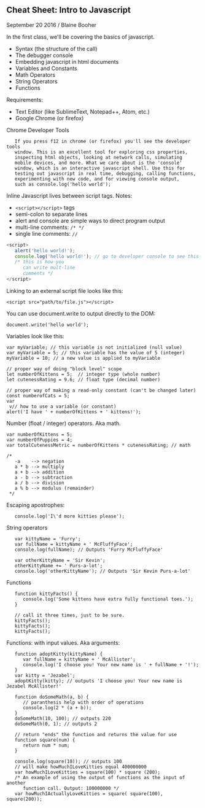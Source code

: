 Cheat Sheet: Intro to Javascript
--------------------------------

September 20 2016 / Blaine Booher

In the first class, we'll be covering the basics of javascript.

   - Syntax (the structure of the call)
   - The debugger console
   - Embedding javascript in html documents
   - Variables and Constants
   - Math Operators
   - String Operators
   - Functions

Requirements:
   - Text Editor (like SublimeText, Notepad++, Atom, etc.)
   - Google Chrome (or firefox)

Chrome Developer Tools
```
   If you press f12 in chrome (or firefox) you'll see the developer tools
   window. This is an excellent tool for exploring css properties,
   inspecting html objects, looking at network calls, simulating
   mobile devices, and more. What we care about is the 'console'
   window, which is an interactive javascript shell. Use this for
   testing out javascript in real time, debugging, calling functions,
   experimenting with new code, and for viewing console output, 
   such as console.log('hello world');
```

Inline Javascript lives between script tags. Notes:

   - ```<script></script>``` tags
   - semi-colon to separate lines
   - alert and console are simple ways to direct program output
   - multi-line comments: ``` /* */ ```
   - single line comments: ``` // ```

``` javascript
<script>
   alert('hello world!');
   console.log('hello world!'); // go to developer console to see this
   /* this is how you
      can write mult-line
      comments */
</script>
```

Linking to an external script file looks like this:
```
<script src="path/to/file.js"></script>
```

You can use document.write to output directly to the DOM:
``` 
document.write('hello world');
```


Variables look like this:
```
var myVariable; // this variable is not initialized (null value)
var myVariable = 5; // this variable has the value of 5 (integer)
myVariable = 10; // a new value is applied to myVariable

// proper way of doing "block level" scope
let numberOfKittens = 5;  // integer type (whole number)
let cutenessRating = 9.6; // float type (decimal number)

// proper way of making a read-only constant (can't be changed later)
const numberofCats = 5; 
var
 v// how to use a variable (or constant)
alert('I have ' + numberOfKittens + ' kittens!'); 
```

Number (float / integer) operators. Aka math.
```
var numberOfKittens = 5;
var numberOfPuppies = 4;
var totalCutenessMetric = numberOfKittens * cutenessRating; // math

/*
   -a    --> negation
   a * b --> multiply
   a + b --> addition
   a - b --> subtraction
   a / b --> division
   a % b --> modulus (remainder)
 */
```

Escaping apostrophes:
```
   console.log('I\'d more kitties please');
```

String operators
```
   var kittyName = 'Furry';
   var fullName = kittyName + ' McFluffyFace';
   console.log(fullName); // Outputs 'Furry McFluffyFace'

   var otherKittyName = 'Sir Kevin';
   otherKittyName += ' Purs-a-lot';
   console.log('otherKittyName'); // Outputs 'Sir Kevin Purs-a-lot'
```

Functions
```
   function kittyFacts() {
      console.log('Some kittens have extra fully functional toes.');
   }

   // call it three times, just to be sure.
   kittyFacts();
   kittyFacts();
   kittyFacts();
```

Functions: with input values. Aka arguments:
```
   function adoptKitty(kittyName) {
      var fullName = kittyName + ' McAllister';
      console.log('I choose you! Your new name is ' + fullName + '!');
   }
   var kitty = 'Jezabel';
   adoptKitty(kitty); // outputs 'I choose you! Your new name is Jezabel McAllister!'

   function doSomeMath(a, b) {
      // paranthesis help with order of operations
      console.log(2 * (a + b));
   }
   doSomeMath(10, 100); // outputs 220
   doSomeMath(0, 1); // outputs 2

   // return "ends" the function and returns the value for use
   function square(num) {
      return num * num;
   }

   console.log(square(10)); // outputs 100
   // will make howMuchILoveKitties equal 400000000
   var howMuchILoveKitties = square(100) * square (200);
   /* An example of using the output of functions as the input of another
      function call. Output: 100000000 */
   var howMuchIActuallyLoveKitties = square( square(100), square(200));
```